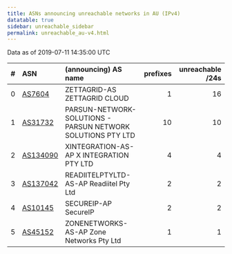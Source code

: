 ```yaml
---
title: ASNs announcing unreachable networks in AU (IPv4)
datatable: true
sidebar: unreachable_sidebar
permalink: unreachable_au-v4.html
---
```


Data as of 2019-07-11 14:35:00 UTC


<div class="datatable-begin"></div>

|   # | ASN                                      | (announcing) AS name                                        |   prefixes |   unreachable /24s |
|----:|:-----------------------------------------|:------------------------------------------------------------|-----------:|-------------------:|
|   0 | [AS7604](unreachable_AS7604-v4.html)     | ZETTAGRID-AS ZETTAGRID CLOUD                                |          1 |                 16 |
|   1 | [AS31732](unreachable_AS31732-v4.html)   | PARSUN-NETWORK-SOLUTIONS - PARSUN NETWORK SOLUTIONS PTY LTD |         10 |                 10 |
|   2 | [AS134090](unreachable_AS134090-v4.html) | XINTEGRATION-AS-AP X INTEGRATION PTY LTD                    |          4 |                  4 |
|   3 | [AS137042](unreachable_AS137042-v4.html) | READIITELPTYLTD-AS-AP Readiitel Pty Ltd                     |          2 |                  2 |
|   4 | [AS10145](unreachable_AS10145-v4.html)   | SECUREIP-AP SecureIP                                        |          2 |                  2 |
|   5 | [AS45152](unreachable_AS45152-v4.html)   | ZONENETWORKS-AS-AP Zone Networks Pty Ltd                    |          1 |                  1 |

<div class="datatable-end"></div>